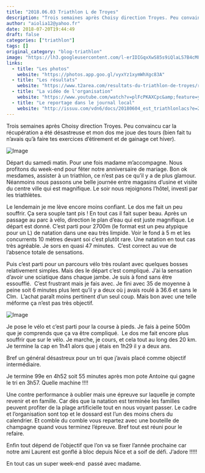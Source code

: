 ```yaml
---
title: "2018.06.03 Triathlon L de Troyes"
description: "Trois semaines après Choisy direction Troyes. Peu convaincu car la récupération a été désastreuse et mon dos me joue des tours (bien fait tu n’avais qu’à faire tes exercices d’étirement et de gainage cet hiver)."
author: "aiolia12@yahoo.fr"
date: 2018-07-20T19:44:49
draft: false
categories: ["triathlon"]
tags: []
original_category: "blog-triathlon"
image: "https://lh3.googleusercontent.com/l-erIDIGqxXwS85s9iQlaLS7B4cM8ITzVY5SsnrsssxALnsPsgyUWb9g0nEkSH8KO_SxPjy8hFpZtyC4r8AayW_NhQqqo32kX1Zl-3vI0zmagjN599JwxkBNAzXnbOLsuKfacvTX40VpONZIZ8wg5Z-Rm0yDnvJr6AMZTi9GV0Jpp1AGnGW0poaOrOJJIvB_qIqKEJ5ndw9hyq_JeErG-FNDDpoa0k0saOUy9s17X18ltPFWSsjb2c6FEj2IvtzFvFRo5tCBsFXekCZp91vtyDhJWeKqc4zGnBGDQ-7OfTHapOAOCeeduBcP0R3p6J_0kifbI_tQN-9Dk3b1WHSEvB6Ihs_xPGhVlIm9zlThFKT2SEuhNdCCJUuuGXiO7Ogfn_aiXbPWGzFvVU7zlryxmR5fYsvPY839pLLpZ5If9fhpSB9o47vCYpoxBhlU8Egvb-I3SeaHZ_GdXrn_CMN_vBbM34gm6d_FQc_tDlUiusNk4zAN-HNhJCT7sLglM4mGmgBAnyIg9ZX1kNM7mYxQeVOpva1nxhJxBVufG6Uexk9w3SkbxNT3KTqMtDjg5cMSKB4BLk9jJ7MLRs7Uu8FNiX_1wevy3Gg5flloHf9_=w289-h385-no"
links:
  - title: "Les photos"
    website: "https://photos.app.goo.gl/vyxYz1xymWhXgc83A"
  - title: "Les résultats"
    website: "https://www.t2area.com/resultats-du-triathlon-de-troyes/results/631-2018.html"
  - title: "La vidéo de l'organisation"
    website: "https://www.youtube.com/watch?v=plFcPKAXCpc&amp;feature=youtu.be"
  - title: "Le reportage dans le journal local"
    website: "http://issuu.com/vdn6/docs/20180604_est_triathlonlacs?e=25769227/61618216"
---
```


Trois semaines après Choisy direction Troyes. Peu convaincu car la récupération a été désastreuse et mon dos me joue des tours (bien fait tu n’avais qu’à faire tes exercices d’étirement et de gainage cet hiver).

<!--more-->

![Image](https://lh3.googleusercontent.com/l-erIDIGqxXwS85s9iQlaLS7B4cM8ITzVY5SsnrsssxALnsPsgyUWb9g0nEkSH8KO_SxPjy8hFpZtyC4r8AayW_NhQqqo32kX1Zl-3vI0zmagjN599JwxkBNAzXnbOLsuKfacvTX40VpONZIZ8wg5Z-Rm0yDnvJr6AMZTi9GV0Jpp1AGnGW0poaOrOJJIvB_qIqKEJ5ndw9hyq_JeErG-FNDDpoa0k0saOUy9s17X18ltPFWSsjb2c6FEj2IvtzFvFRo5tCBsFXekCZp91vtyDhJWeKqc4zGnBGDQ-7OfTHapOAOCeeduBcP0R3p6J_0kifbI_tQN-9Dk3b1WHSEvB6Ihs_xPGhVlIm9zlThFKT2SEuhNdCCJUuuGXiO7Ogfn_aiXbPWGzFvVU7zlryxmR5fYsvPY839pLLpZ5If9fhpSB9o47vCYpoxBhlU8Egvb-I3SeaHZ_GdXrn_CMN_vBbM34gm6d_FQc_tDlUiusNk4zAN-HNhJCT7sLglM4mGmgBAnyIg9ZX1kNM7mYxQeVOpva1nxhJxBVufG6Uexk9w3SkbxNT3KTqMtDjg5cMSKB4BLk9jJ7MLRs7Uu8FNiX_1wevy3Gg5flloHf9_=w289-h385-no)

Départ du samedi matin. Pour une fois madame m’accompagne. Nous profitons du week-end pour fêter notre anniversaire de mariage. Bon ok mesdames, assister à un triathlon, ce n’est pas ce qu’il y a de plus glamour. Néanmoins nous passons une belle journée entre magasins d’usine et visite du centre ville qui est magnifique. Le soir nous rejoignons l’hôtel, investi par les triathlètes.

Le lendemain je me lève encore moins confiant. Le dos me fait un peu souffrir. Ça sera souple tant pis&nbsp;! En tout cas il fait super beau. Après un passage au parc à vélo, direction le plan d’eau qui est juste magnifique. Le départ est donné. C’est parti pour 2700m (le format est un peu atypique pour un L) de natation dans une eau très limpide. Voir le fond à 5 m et les concurrents 10 mètres devant soi c’est plutôt rare. Une natation en tout cas très agréable. Je sors en quasi 47 minutes.&nbsp; C’est correct au vue de l’absence totale de sensations.

Puis c’est parti pour un parcours vélo très roulant avec quelques bosses relativement simples. Mais des le départ c’est compliqué. J’ai la sensation d’avoir une sciatique dans chaque jambe. Je suis à fond sans être essoufflé.&nbsp; C’est frustrant mais je fais avec. Je fini avec 35 de moyenne à peine soit 6 minutes plus lent qu’il y a deux où j avais roulé à 36.6 et sans le Clm.&nbsp; L’achat paraît moins pertinent d’un seul coup. Mais bon avec une telle méforme ça n’est pas très objectif.

![Image](https://lh3.googleusercontent.com/ibp9Z8jKGSliJjt4BYH9ZXx4Kt7-sdpthghvgVTgRKzQTeCAazcnJtuSIu4O_49ZoyVoU8vS79FFTNp6ReeIG_LrkQur5hdanXA4bg1do_lG-hR7s14DKyatEryhojzrGfMKc-_Xhxi8Lv5rakuRN2aEYaH_tFc4m2VahSe9YMb24ZQFQC-1jeW9YlyGFcFbshVHFhPXLT_JTtNh5yJ3vSvv0gaajyTg8yfZ9_ctmq47MXgcZ9ez8ErBSsyT7nNnM7Gsz-Txn3l83juij4eASLKmoTKVfhNzNSvE6oqSx_xN2AfArUc-jRbqSD99kUUXeQBqyQlUBFGcW1eQsWCCM8uEtylaRkjmCgiIViierijGyld5ONf9b1335FXi-dvLDYgKgowGbmbmaISu3mQOaYCIayX1nVoebKoI07SbS-hMsUCCUgrbjoNZqfk-LAOkM-VRDo58kOMVzKYUBFONwd77e5BkmGbVs6gmh6Q_piAiYN9ATc2MJQLuRxopTDFW8Nu5h78m6xdxCl2ozRYJO-7NMdE7mJR8M_V-WzgP2Uskl-jG8mcaM1gppUYE8Ji77Ha8lKwAL_h8WWRdFN-pT7wLGUDnMOwFYkBsVPMyGGSwHXyGDCzIhZAeQUfsrpPdUu-BfJLB3YQvg2hnNYQahjj0YfynrQor8Q=w1140-h1518-no)

Je pose le vélo et c’est parti pour la course à pieds. Je fais à peine 500m que je comprends que ça va être compliqué.&nbsp; Le dos me fait encore plus souffrir que sur le vélo. Je marche, je cours, et cela tout au long des 20 km. Je termine la cap en 1h41 alors que j étais en 1h29 il y a deux ans.

Bref un général désastreux pour un tri que j’avais placé comme objectif intermédiaire.

Je termine 99e en 4h52 soit 55 minutes après mon pote Antoine qui gagne le tri en 3h57. Quelle machine&nbsp;!!!!

Une contre performance à oublier mais une épreuve sur laquelle je compte revenir et en famille. Car dès que la natation est terminée les familles peuvent profiter de la plage artificielle tout en nous voyant passer. Le cadre et l’organisation sont top et le dossard est l’un des moins chers du calendrier. Et comble du comble vous repartez avec une bouteille de champagne quand vous terminez l’épreuve. Bref tout est réuni pour le refaire.

Enfin tout dépend de l’objectif que l’on va se fixer l’année prochaine car notre ami Laurent est gonflé à bloc depuis Nice et a soif de défi. J’adore&nbsp;!!!!!

En tout cas un super week-end &nbsp;passé avec madame.